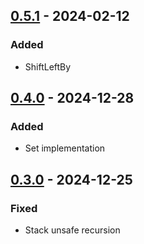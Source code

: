 ## [0.5.1] - 2024-02-12

### Added

- ShiftLeftBy

## [0.4.0] - 2024-12-28

### Added

- Set implementation

## [0.3.0] - 2024-12-25

### Fixed

- Stack unsafe recursion

[0.5.1]: https://github.com/Confidenceman02/scion-tools/compare/0.5.0...0.5.1
[0.5.0]: https://github.com/Confidenceman02/scion-tools/compare/0.4.0...0.5.0
[0.4.0]: https://github.com/Confidenceman02/scion-tools/compare/0.3.0...0.4.0
[0.3.0]: https://github.com/Confidenceman02/scion-tools/compare/0.2.1...0.3.0
